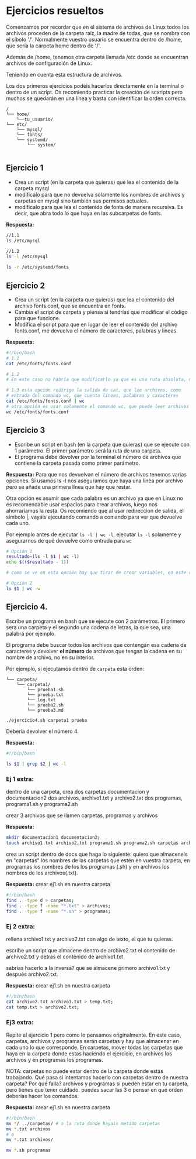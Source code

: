 # Ejercicios resueltos

Comenzamos por recordar que en el sistema de archivos de Linux todos los archivos proceden de la carpeta raíz, la madre de todas, que se nombra con el síbolo '/'. Normalmente vuestro usuario se encuentra dentro de /home, que sería la carpeta home dentro de '/'.

Además de /home, tenemos otra carpeta llamada /etc donde se encuentran archivos de configuración de Linux.

Teniendo en cuenta esta estructura de archivos.

Los dos primeros ejercicios podéis hacerlos directamente en la terminal o dentro de un script. Os recomiendo practicar la creación de scxripts pero muchos se quedarán en una línea y basta con identificar la orden correcta.

```
/
└── home/
    └──tu_usuario/
└── etc/
    └── mysql/
    └── fonts/
    └── systemd/
        └── system/
    
```


## Ejercicio 1
- Crea un script (en la carpeta que quieras) que lea el contenido de la carpeta mysql
- modificalo para que no devuelva solamente los nombres de archivos y carpetas en mysql sino también sus permisos actuales.
- modificalo para que lea el contenido de fonts de manera recursiva. Es decir, que abra todo lo que haya en las subcarpetas de fonts.



**Respuesta:**
```bash
//1.1
ls /etc/mysql

//1.2
ls -l /etc/mysql

ls -r /etc/systemd/fonts
```




## Ejercicio 2
- Crea un script (en la carpeta que quieras) que lea el contenido del archivo fonts.conf, que se encuentra en fonts.
- Cambia el script de carpeta y piensa si tendrías que modificar el código para que funcione.
- Modifica el script para que en lugar de leer el contenido del archivo fonts.conf, me devuelva el número de caracteres, palabras y lineas.


**Respuesta:**
```bash
#!/bin/bash
# 1.1
cat /etc/fonts/fonts.conf

# 1.2
# En este caso no habría que modificarlo ya que es una ruta absoluta, no relativa

# 1.3 esta opción redirige la salida de cat, que lee archivos, como
# entrada del comando wc, que cuenta líneas, palabras y caracteres 
cat /etc/fonts/fonts.conf | wc
# otra opción es usar solamente el comando wc, que puede leer archivos directamente
wc /etc/fonts/fonts.conf
```


## Ejercicio 3
- Escribe un script en bash (en la carpeta que quieras) que se ejecute con 1 parámetro. El primer parámetro será la ruta de una carpeta.
- El programa debe devolver por la terminal el número de archivos que contiene la carpeta pasada como primer parámetro. 


**Respuesta:**
Para que nos devuelvan el número de archivos tenemos varias opciones.
Si usamos ls -l nos aseguramos que haya una línea por archivo pero se añade una primera línea que hay que restar. 

Otra opción es asumir que cada palabra es un archivo ya que en Linux no es recomendable usar espacios para crear archivos, luego nos ahorraríamos la resta. Os recomiendo que al usar redireccion de salida, el símbolo |, vayáis ejecutando comando a comando para ver que devuelve cada uno. 

Por ejemplo antes de ejecutar `ls -l | wc -l`, ejecutar `ls -l` solamente y asegurarnos de qué devuelve como entrada para `wc`
```bash
# Opción 1
resultado=(ls -l $1 | wc -l)
echo $(($resultado - 1))

# como se ve en esta opción hay que tirar de crear variables, en este caso resultado, cosa que nos ahorramos con la opción 2.

# Opción 2
ls $1 | wc -w
```

## Ejercicio 4.

Escribe un programa en bash que se ejecute con 2 parámetros. El primero sera una carpeta y el segundo una cadena de letras, la que sea, una palabra por ejemplo.

El programa debe buscar todos los archivos que contengan esa cadena de caracteres y devolver **el número** de archivos que tengan la cadena en su nombre de archivo, no en su interior.

Por ejemplo, si ejecutamos dentro de `carpeta` esta orden:

```
└── carpeta/
    └── carpeta1/
        └── prueba1.sh
        └── prueba.txt
        └── log.txt
        └── prueba2.sh
        └── prueba3.md
```


``` bash
./ejercicio4.sh carpeta1 prueba
```
Debería devolver el número 4.

**Respuesta:**
```bash
#!/bin/bash

ls $1 | grep $2 | wc -l
```

###  Ej 1 extra:

dentro de una carpeta, crea dos carpetas documentacion y documentacion2
dos archivos, archivo1.txt y archivo2.txt
dos programas, programa1.sh y programa2.sh


crear 3 archivos que se llamen carpetas, programas y archivos

**Respuesta:**
```bash
mkdir documentacion1 documentacion2;
touch archivo1.txt archivo2.txt programa1.sh programa2.sh carpetas archivos programas
```

crea un script dentro de docs que haga lo siguiente:
quiero que almaceneis en "carpetas" los nombres de las carpetas que estén en vuestra carpeta, en programas los nombres de los los programas (.sh)  y en archivos los nombres de los archivos(.txt).

**Respuesta:**
crear ej1.sh en nuestra carpeta
```bash
#!/bin/bash
find . -type d > carpetas;
find . -type f -name "*.txt" > archivos;
find . -type f -name "*.sh" > programas;
```

### Ej 2 extra:

rellena archivo1.txt y archivo2.txt con algo de texto, el que tu quieras.

escribe un script que almacene dentro de archivo2.txt el contenido de archivo2.txt y detras el contenido de archivo1.txt

sabrías hacerlo a la inversa? que se almacene primero archivo1.txt y después archivo2.txt.

**Respuesta:**
crear ej1.sh en nuestra carpeta
```bash
#!/bin/bash
cat archivo2.txt archivo1.txt > temp.txt;
cat temp.txt > archivo2.txt;
```

### Ej3 extra:

Repite el ejercicio 1 pero como lo pensamos originalmente. En este caso, carpetas, archivos y programas serán carpetas y hay que almacenar en cada uno lo que corresponde. En carpetas, mover todas las carpetas que haya en la carpeta donde estas haciendo el ejercicio, en archivos los archivos y en programas los programas.

NOTA: carpetas no puede estar dentro de la carpeta donde estás trabajando. Qué pasa si intentamos hacerlo con carpetas dentro de nuestra carpeta? Por qué falla?
archivos y programas sí pueden estar en tu carpeta, pero tienes que tener cuidado. puedes sacar las 3 o pensar en qué orden deberías hacer los comandos.

**Respuesta:**
crear ej1.sh en nuestra carpeta
```bash
#!/bin/bash
mv */ ../carpetas/ # o la ruta donde hayais metido carpetas
mv *.txt archivos 
# o 
mv *.txt archivos/

mv *.sh programas
```